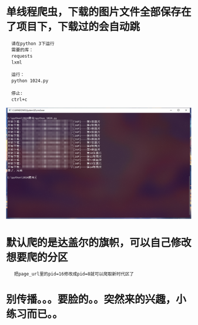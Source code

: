 # 单线程爬虫，下载的图片文件全部保存在了项目下，下载过的会自动跳
 ```bash
   请在python 3下运行
   需要的库：
   requests
   lxml
   
   运行：
   python 1024.py
   
   停止:
   ctrl+c
```

![Image text](https://raw.githubusercontent.com/6yi/1024-web-crawler/master/demo.png)

# 默认爬的是达盖尔的旗帜，可以自己修改想要爬的分区

```bash
   把page_url里的pid=16修改成pid=8就可以爬取新时代区了
```
   
# 别传播。。。要脸的。。突然来的兴趣，小练习而已。。   
